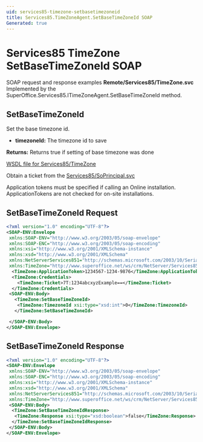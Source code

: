 ```yaml
---
uid: services85-timezone-setbasetimezoneid
title: Services85.TimeZoneAgent.SetBaseTimeZoneId SOAP
Generated: true
---
```


# Services85 TimeZone SetBaseTimeZoneId SOAP

SOAP request and response examples **Remote/Services85/TimeZone.svc**
Implemented by the <see cref="M:SuperOffice.Services85.ITimeZoneAgent.SetBaseTimeZoneId">SuperOffice.Services85.ITimeZoneAgent.SetBaseTimeZoneId</see> method.

## SetBaseTimeZoneId

Set the base timezone id.

* **timezoneId:** The timezone id to save

**Returns:** Returns true if setting of base timezone was done


[WSDL file for Services85/TimeZone](../Services85-TimeZone.md)

Obtain a ticket from the [Services85/SoPrincipal.svc](../SoPrincipal/SoPrincipal.md)

Application tokens must be specified if calling an Online installation. ApplicationTokens are not checked for on-site installations.

## SetBaseTimeZoneId Request

```xml
<?xml version="1.0" encoding="UTF-8"?>
<SOAP-ENV:Envelope
 xmlns:SOAP-ENV="http://www.w3.org/2003/05/soap-envelope"
 xmlns:SOAP-ENC="http://www.w3.org/2003/05/soap-encoding"
 xmlns:xsi="http://www.w3.org/2001/XMLSchema-instance"
 xmlns:xsd="http://www.w3.org/2001/XMLSchema"
 xmlns:NetServerServices851="http://schemas.microsoft.com/2003/10/Serialization/"
 xmlns:TimeZone="http://www.superoffice.net/ws/crm/NetServer/Services85">
  <TimeZone:ApplicationToken>1234567-1234-9876</TimeZone:ApplicationToken>
  <TimeZone:Credentials>
    <TimeZone:Ticket>7T:1234abcxyzExample==</TimeZone:Ticket>
  </TimeZone:Credentials>
 <SOAP-ENV:Body>
   <TimeZone:SetBaseTimeZoneId>
    <TimeZone:TimezoneId xsi:type="xsd:int">0</TimeZone:TimezoneId>
   </TimeZone:SetBaseTimeZoneId>

 </SOAP-ENV:Body>
</SOAP-ENV:Envelope>

```


## SetBaseTimeZoneId Response

```xml
<?xml version="1.0" encoding="UTF-8"?>
<SOAP-ENV:Envelope
 xmlns:SOAP-ENV="http://www.w3.org/2003/05/soap-envelope"
 xmlns:SOAP-ENC="http://www.w3.org/2003/05/soap-encoding"
 xmlns:xsi="http://www.w3.org/2001/XMLSchema-instance"
 xmlns:xsd="http://www.w3.org/2001/XMLSchema"
 xmlns:NetServerServices851="http://schemas.microsoft.com/2003/10/Serialization/"
 xmlns:TimeZone="http://www.superoffice.net/ws/crm/NetServer/Services85">
 <SOAP-ENV:Body>
  <TimeZone:SetBaseTimeZoneIdResponse>
   <TimeZone:Response xsi:type="xsd:boolean">false</TimeZone:Response>
  </TimeZone:SetBaseTimeZoneIdResponse>
 </SOAP-ENV:Body>
</SOAP-ENV:Envelope>

```

